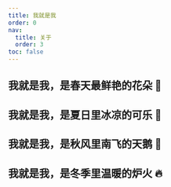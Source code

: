 ```yaml
---
title: 我就是我
order: 0
nav:
  title: 关于
  order: 3
toc: false
---
```


## 我就是我，是春天最鲜艳的花朵 🌺

## 我就是我，是夏日里冰凉的可乐 🥤

## 我就是我，是秋风里南飞的天鹅 🦢

## 我就是我，是冬季里温暖的炉火 🔥
